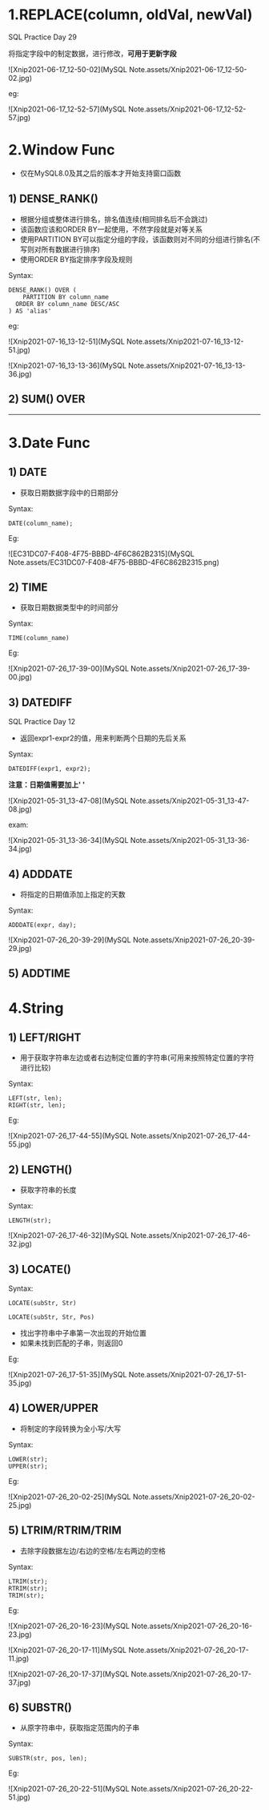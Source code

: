 







# 1.REPLACE(column, oldVal, newVal)

SQL Practice Day 29



将指定字段中的制定数据，进行修改，**可用于更新字段**

![Xnip2021-06-17_12-50-02](MySQL Note.assets/Xnip2021-06-17_12-50-02.jpg)





eg:

![Xnip2021-06-17_12-52-57](MySQL Note.assets/Xnip2021-06-17_12-52-57.jpg)















# 2.Window Func

- 仅在MySQL8.0及其之后的版本才开始支持窗口函数





## 1) DENSE_RANK()

- 根据分组或整体进行排名，排名值连续(相同排名后不会跳过)
- 该函数应该和ORDER BY一起使用，不然字段就是对等关系
- 使用PARTITION BY可以指定分组的字段，该函数则对不同的分组进行排名(不写则对所有数据进行排序)
- 使用ORDER BY指定排序字段及规则

Syntax:

```mysql
DENSE_RANK() OVER (
	PARTITION BY column_name
  ORDER BY column_name DESC/ASC
) AS 'alias'
```





eg:

![Xnip2021-07-16_13-12-51](MySQL Note.assets/Xnip2021-07-16_13-12-51.jpg)

![Xnip2021-07-16_13-13-36](MySQL Note.assets/Xnip2021-07-16_13-13-36.jpg)







## 2) SUM() OVER











****





# 3.Date Func



## 1) DATE

- 获取日期数据字段中的日期部分


Syntax:

```mysql
DATE(column_name);
```



Eg:

![EC31DC07-F408-4F75-BBBD-4F6C862B2315](MySQL Note.assets/EC31DC07-F408-4F75-BBBD-4F6C862B2315.png)









## 2) TIME

- 获取日期数据类型中的时间部分

Syntax:

```mysql
TIME(column_name)
```



Eg:

![Xnip2021-07-26_17-39-00](MySQL Note.assets/Xnip2021-07-26_17-39-00.jpg)













## 3) DATEDIFF

SQL Practice Day 12

- 返回expr1-expr2的值，用来判断两个日期的先后关系

Syntax:

```mysql
DATEDIFF(expr1, expr2);
```

 



**注意：日期值需要加上' '**

![Xnip2021-05-31_13-47-08](MySQL Note.assets/Xnip2021-05-31_13-47-08.jpg)







exam:

![Xnip2021-05-31_13-36-34](MySQL Note.assets/Xnip2021-05-31_13-36-34.jpg)











## 4) ADDDATE

- 将指定的日期值添加上指定的天数



Syntax:

```mysql
ADDDATE(expr, day);
```

![Xnip2021-07-26_20-39-29](MySQL Note.assets/Xnip2021-07-26_20-39-29.jpg)



## 5) ADDTIME













# 4.String



## 1) LEFT/RIGHT

- 用于获取字符串左边或者右边制定位置的字符串(可用来按照特定位置的字符进行比较)



Syntax:

```mysql
LEFT(str, len);
RIGHT(str, len);
```



Eg:

![Xnip2021-07-26_17-44-55](MySQL Note.assets/Xnip2021-07-26_17-44-55.jpg)









## 2) LENGTH()

- 获取字符串的长度



Syntax:

```mysql
LENGTH(str);
```



![Xnip2021-07-26_17-46-32](MySQL Note.assets/Xnip2021-07-26_17-46-32.jpg)











## 3) LOCATE()



Syntax:

```mysql
LOCATE(subStr, Str)

LOCATE(subStr, Str, Pos)
```

- 找出字符串中子串第一次出现的开始位置
- 如果未找到匹配的子串，则返回0





Eg:

![Xnip2021-07-26_17-51-35](MySQL Note.assets/Xnip2021-07-26_17-51-35.jpg)











## 4) LOWER/UPPER

- 将制定的字段转换为全小写/大写

Syntax:

```mysql
LOWER(str);
UPPER(str);
```



Eg:

![Xnip2021-07-26_20-02-25](MySQL Note.assets/Xnip2021-07-26_20-02-25.jpg)









## 5) LTRIM/RTRIM/TRIM

- 去除字段数据左边/右边的空格/左右两边的空格



Syntax:

```mysql
LTRIM(str);
RTRIM(str);
TRIM(str);
```



Eg:

![Xnip2021-07-26_20-16-23](MySQL Note.assets/Xnip2021-07-26_20-16-23.jpg)



![Xnip2021-07-26_20-17-11](MySQL Note.assets/Xnip2021-07-26_20-17-11.jpg)



![Xnip2021-07-26_20-17-37](MySQL Note.assets/Xnip2021-07-26_20-17-37.jpg)





## 6) SUBSTR()

- 从原字符串中，获取指定范围内的子串

Syntax:

```mysql
SUBSTR(str, pos, len);
```



Eg:

![Xnip2021-07-26_20-22-51](MySQL Note.assets/Xnip2021-07-26_20-22-51.jpg)











